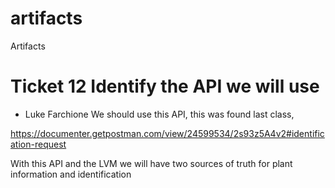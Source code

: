 # artifacts
Artifacts

 
# Ticket 12 Identify the API we will use
- Luke Farchione
We should use this API, this was found last class,

https://documenter.getpostman.com/view/24599534/2s93z5A4v2#identification-request

With this API and the LVM we will have two sources of truth for plant information and identification
